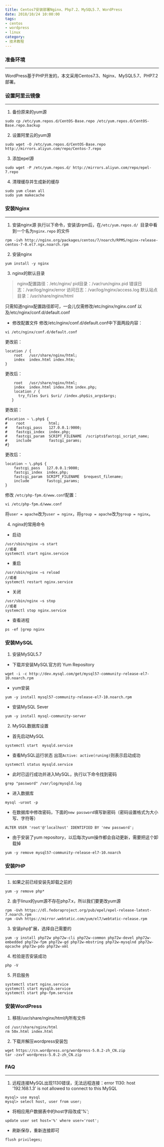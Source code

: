 ```yaml
---
title: Centos7安装部署Nginx、Php7.2、MySQL5.7、WordPress
date: 2018/10/24 10:00:00
tags: 
- centos
- wordpress
- linux
category: 
- 技术教程
---
```


### 准备环境
---
WordPress基于PHP开发的，本文采用Centos7.3、Nginx、MySQL5.7、PHP7.2部署。
### 设置阿里云镜像
---
1. 备份原来的yum源
```
sudo cp /etc/yum.repos.d/CentOS-Base.repo /etc/yum.repos.d/CentOS-Base.repo.backup 
```
<!-- more -->
2. 设置阿里云的yum源
```
sudo wget -O /etc/yum.repos.d/CentOS-Base.repo http://mirrors.aliyun.com/repo/Centos-7.repo 
```
3. 添加epel源
```
sudo wget -P /etc/yum.repos.d/ http://mirrors.aliyun.com/repo/epel-7.repo 
```
4. 清理缓存并生成新的缓存
```
sudo yum clean all  
sudo yum makecache  
```
### 安装Nginx
---
1. 安装nginx源
执行以下命令，安装该rpm后，在`/etc/yum.repos.d/ `目录中看到一个名为`nginx.repo` 的文件
```
rpm -ivh http://nginx.org/packages/centos/7/noarch/RPMS/nginx-release-centos-7-0.el7.ngx.noarch.rpm
```
2. 安装nginx
```
yum install -y nginx
```
3. nginx的默认目录
> nginx配置路径：/etc/nginx/
> pid目录：/var/run/nginx.pid
> 错误日志：/var/log/nginx/error
> 访问日志：/var/log/nginx/access.log
> 默认站点目录：/usr/share/nginx/html

只需知道nginx配置路径即可，一会儿仅需修改/etc/nginx/nginx.conf 以及/etc/nginx/conf.d/default.conf 
- 修改配置文件
修改/etc/nginx/conf.d/default.conf中下面两段内容：
```
vi /etc/nginx/conf.d/default.conf
```
更改前：
```
location / {
    root   /usr/share/nginx/html;
    index  index.html index.htm;
}
```
更改后：
```
    root   /usr/share/nginx/html;
    index  index.html index.htm index.php;
    location / {
      try_files $uri $uri/ /index.php$is_args$args;
   }
```
更改前：
```
#location ~ \.php$ {
#    root           html;
#    fastcgi_pass   127.0.0.1:9000;
#    fastcgi_index  index.php;
#    fastcgi_param  SCRIPT_FILENAME  /scripts$fastcgi_script_name;
#    include        fastcgi_params;
#}
```
更改后：
```
location ~ \.php$ {
    fastcgi_pass   127.0.0.1:9000;
    fastcgi_index  index.php;
    fastcgi_param  SCRIPT_FILENAME  $request_filename;
    include        fastcgi_params;
}
```
修改 ```/etc/php-fpm.d/www.conf```配置：
```
vi /etc/php-fpm.d/www.conf
```
将`user = apache`改为`user = nginx`，将`group = apache`改为`group = nginx`。

4. nginx的常用命令
- 启动
```
/usr/sbin/nginx –s start
//或者
systemctl start nginx.service
```
- 重启
```
/usr/sbin/nginx –s reload
//或者
systemctl restart nginx.service
```
- 关闭
```
/usr/sbin/nginx –s stop
//或者
systemctl stop nginx.service
```
- 查看进程
```
ps -ef |grep nginx
```
### 安装MySQL
1. 安装MySQL5.7
- 下载并安装MySQL官方的 Yum Repository
```
wget -i -c http://dev.mysql.com/get/mysql57-community-release-el7-10.noarch.rpm
```
- yum安装
```
yum -y install mysql57-community-release-el7-10.noarch.rpm
```
- 安装MySQL Sever
```
yum -y install mysql-community-server
```
2. MySQL数据库设置
-  首先启动MySQL
```
systemctl start  mysqld.service
```
- 查看MySQL运行状态
出现`Active: active(runing)`则表示启动成功
```
systemctl status mysqld.service
```
- 此时已运行成功并进入MySQL，执行以下命令找到密码
```
grep "password" /var/log/mysqld.log
```
- 进入数据库
```
mysql -uroot -p
```
- 在数据库中修改密码，下面的`new password`填写新密码（密码设置格式为大小写、字符等）
```
ALTER USER 'root'@'localhost' IDENTIFIED BY 'new password';
```
- 由于安装了yum repository，以后每次yum操作都会自动更新，需要把这个卸载掉
```
yum -y remove mysql57-community-release-el7-10.noarch
```
### 安装PHP
---
1. 如果之前已经安装先卸载之前的
```
yum -y remove php*
```
2. 由于linux的yum源不存在php7.x，所以我们要更改yum源
```
rpm -Uvh https://dl.fedoraproject.org/pub/epel/epel-release-latest-7.noarch.rpm   
rpm -Uvh https://mirror.webtatic.com/yum/el7/webtatic-release.rpm
```
3. 安装php扩展，选择自己需要的
```
yum -y install php72w php72w-cli php72w-common php72w-devel php72w-embedded php72w-fpm php72w-gd php72w-mbstring php72w-mysqlnd php72w-opcache php72w-pdo php72w-xml
```
4. 检验是否安装成功
```
php -V
```
5. 开启服务
```
systemctl start nginx.service
systemctl start mysqlb.service
systemctl start php-fpm.service
```
### 安装WordPress
1. 移除/usr/share/nginx/html内所有文件
```
cd /usr/share/nginx/html
rm 50x.html index.html
```
2. 下载并解压wordpress安装包
```
wget https://cn.wordpress.org/wordpress-5.0.2-zh_CN.zip
tar -zxvf wordpress-5.0.2-zh_CN.zip
```
### FAQ
---
1. 远程连接MySQL出现1130错误，无法远程连接：error 1130: host '192.168.1.3' is not allowed to connect to this MySQL
```
mysql> use mysql
mysql> select host, user from user;
```
- 将相应用户数据表中的host字段改成'%';
```
update user set host='%' where user='root';
```
- 刷新保存，重新连接即可
 ```
flush privileges;
```